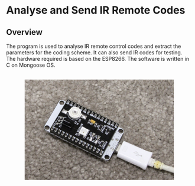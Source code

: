 # Analyse and Send IR Remote Codes

## Overview

The program is used to analyse IR remote control codes and extract the parameters for the coding scheme. It can also send IR codes for testing. The hardware required is based on the ESP8266. The software is written in C on Mongoose OS.

<br/>
<center><img src="esp-ir-full.jpg" width="80%"/></center>
<br/>
